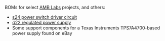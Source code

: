 BOMs for select [AMB Labs](http://www.amb.org/audio/) projects, and others:
  * [ε24 power switch driver circuit](http://www.amb.org/audio/epsilon24/)
  * [σ22 regulated power supply](http://www.amb.org/audio/sigma22/)
  * Some support components for a Texas Instruments TPS7A4700-based power supply found on eBay
